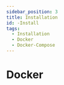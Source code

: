 ```yaml
---
sidebar_position: 3
title: Installation
id: -Install
tags:
  - Installation
  - Docker
  - Docker-Compose
---
```


# Docker